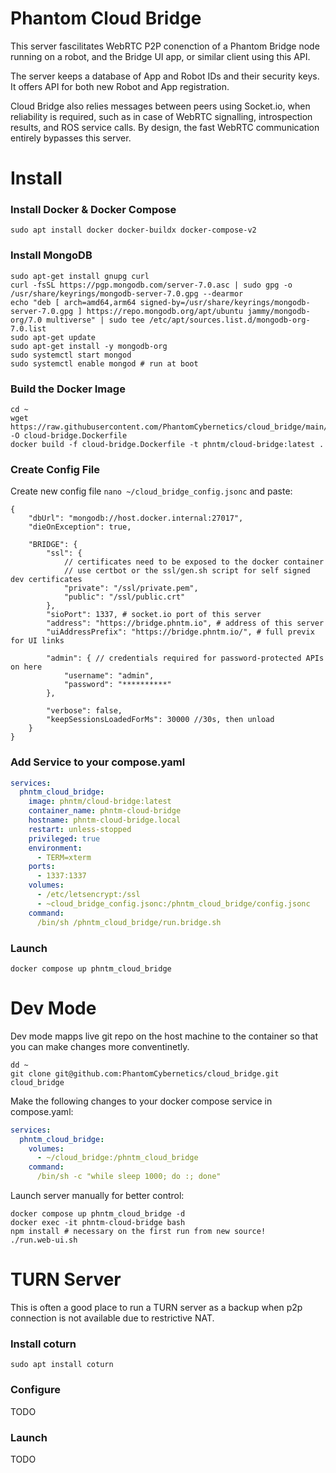 # Phantom Cloud Bridge

This server fascilitates WebRTC P2P conenction of a Phantom Bridge node running on a robot, and the Bridge UI app, or similar client using this API.

The server keeps a database of App and Robot IDs and their security keys. It offers API for both new Robot and App registration.

Cloud Bridge also relies messages between peers using Socket.io, when reliability is required, such as in case of WebRTC signalling, introspection results, and ROS service calls. By design, the fast WebRTC communication entirely bypasses this server.

# Install
### Install Docker & Docker Compose
```
sudo apt install docker docker-buildx docker-compose-v2
```

### Install MongoDB
```
sudo apt-get install gnupg curl
curl -fsSL https://pgp.mongodb.com/server-7.0.asc | sudo gpg -o /usr/share/keyrings/mongodb-server-7.0.gpg --dearmor
echo "deb [ arch=amd64,arm64 signed-by=/usr/share/keyrings/mongodb-server-7.0.gpg ] https://repo.mongodb.org/apt/ubuntu jammy/mongodb-org/7.0 multiverse" | sudo tee /etc/apt/sources.list.d/mongodb-org-7.0.list
sudo apt-get update
sudo apt-get install -y mongodb-org
sudo systemctl start mongod
sudo systemctl enable mongod # run at boot
```

### Build the Docker Image
```
cd ~
wget https://raw.githubusercontent.com/PhantomCybernetics/cloud_bridge/main/dev.Dockerfile -O cloud-bridge.Dockerfile
docker build -f cloud-bridge.Dockerfile -t phntm/cloud-bridge:latest .
```

### Create Config File
Create new config file `nano ~/cloud_bridge_config.jsonc` and paste:
```jsons
{
    "dbUrl": "mongodb://host.docker.internal:27017",
    "dieOnException": true,

    "BRIDGE": {
        "ssl": {
            // certificates need to be exposed to the docker container
            // use certbot or the ssl/gen.sh script for self signed dev certificates
            "private": "/ssl/private.pem",
            "public": "/ssl/public.crt"
        },
        "sioPort": 1337, # socket.io port of this server
        "address": "https://bridge.phntm.io", # address of this server
        "uiAddressPrefix": "https://bridge.phntm.io/", # full previx for UI links
        
        "admin": { // credentials required for password-protected APIs on here
		    "username": "admin",
		    "password": "**********"
	    },

        "verbose": false,
        "keepSessionsLoadedForMs": 30000 //30s, then unload
    }
}
```

### Add Service to your compose.yaml
```yaml
services:
  phntm_cloud_bridge:
    image: phntm/cloud-bridge:latest
    container_name: phntm-cloud-bridge
    hostname: phntm-cloud-bridge.local
    restart: unless-stopped
    privileged: true
    environment:
      - TERM=xterm
    ports:
      - 1337:1337
    volumes:
      - /etc/letsencrypt:/ssl
      - ~cloud_bridge_config.jsonc:/phntm_cloud_bridge/config.jsonc
    command:
      /bin/sh /phntm_cloud_bridge/run.bridge.sh
```

### Launch
```
docker compose up phntm_cloud_bridge
```

# Dev Mode
Dev mode mapps live git repo on the host machine to the container so that you can make changes more conventinetly.
```
dd ~
git clone git@github.com:PhantomCybernetics/cloud_bridge.git cloud_bridge
```
Make the following changes to your docker compose service in compose.yaml:
```yaml
services:
  phntm_cloud_bridge:
    volumes:
      - ~/cloud_bridge:/phntm_cloud_bridge
    command:
      /bin/sh -c "while sleep 1000; do :; done"
```

Launch server manually for better control:
```
docker compose up phntm_cloud_bridge -d
docker exec -it phntm-cloud-bridge bash
npm install # necessary on the first run from new source!
./run.web-ui.sh
```


# TURN Server
This is often a good place to run a TURN server as a backup when p2p connection is not available due to restrictive NAT.

### Install coturn
```
sudo apt install coturn
```
### Configure
TODO

### Launch
TODO

